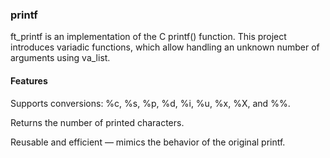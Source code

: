 ### printf

ft_printf is an implementation of the C printf() function.
This project introduces variadic functions, which allow handling an unknown number of arguments using va_list.

#### Features

Supports conversions: %c, %s, %p, %d, %i, %u, %x, %X, and %%.

Returns the number of printed characters.

Reusable and efficient — mimics the behavior of the original printf.
